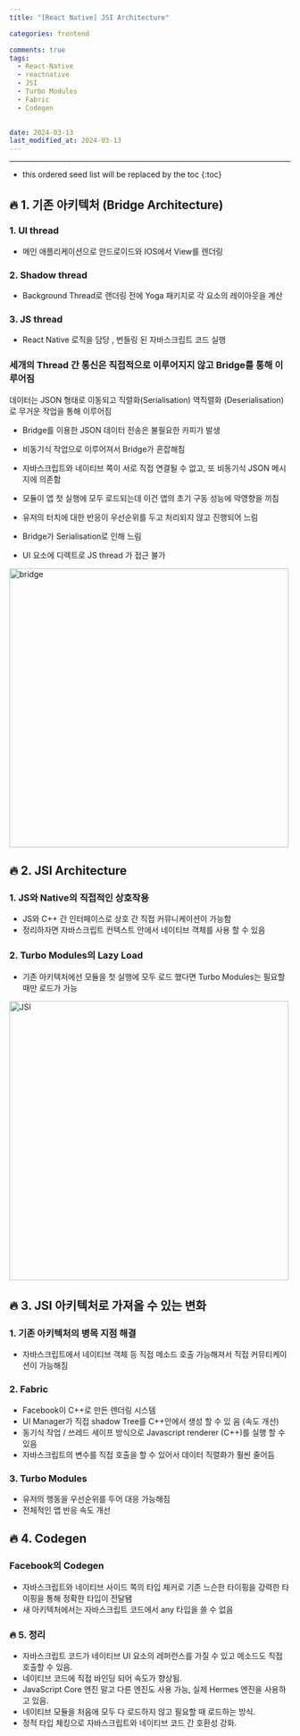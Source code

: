 ```yaml
---
title: "[React Native] JSI Architecture"

categories: frontend

comments: true
tags:
  - React-Native
  - reactnative
  - JSI
  - Turbo Modules
  - Fabric
  - Codegen
  

date: 2024-03-13
last_modified_at: 2024-03-13
---
```


---

<!-- prettier-ignore -->
* this ordered seed list will be replaced by the toc 
{:toc}

## **🔥 1.  기존 아키텍처 (Bridge Architecture)**

### 1. UI thread

- 메인 애플리케이션으로 안드로이드와 IOS에서 View를 렌더링

### 2. Shadow thread

- Background Thread로 랜더링 전에 Yoga 패키지로 각 요소의 레이아웃을 계산

### 3. JS thread

- React Native 로직을 담당 , 번들링 된 자바스크립트 코드 실행

### 세개의 Thread 간 통신은 직접적으로 이루어지지 않고 Bridge를 통해 이루어짐

데이터는 JSON 형태로 이동되고 직렬화(Serialisation) 역직렬화 (Deserialisation)로 무거운 작업을 통해 이루어짐

- Bridge를 이용한 JSON 데이터 전송은 불필요한 카피가 발생
- 비동기식 작업으로 이루어져서 Bridge가 혼잡해짐

- 자바스크립트와 네이티브 쪽이 서로 직접 연결될 수 없고, 또 비동기식 JSON 메시지에 의존함
- 모듈이 앱 첫 실행에 모두 로드되는데 이건 앱의 초기 구동 성능에 악영향을 끼침
- 유저의 터치에 대한 반응이 우선순위를 두고 처리되지 않고 진행되어 느림
- Bridge가 Serialisation로 인해 느림
- UI 요소에 디렉트로 JS thread 가 접근 불가

<img width="500" alt="bridge" src="https://github.com/kdn0325/kdn0325.github.io/assets/91298955/387adfef-e4e8-4949-b72d-3953bdbfca02">

## **🔥 2.  JSI Architecture**

### 1. JS와 Native의 직접적인 상호작용

- JS와 C++ 간 인터페이스로 상호 간 직접 커뮤니케이션이 가능함
- 정리하자면 자바스크립트 컨텍스트 안에서 네이티브 객체를 사용 할 수 있음

### 2. Turbo Modules의 Lazy Load

- 기존 아키텍처에선 모듈을 첫 실행에 모두 로드 했다면 Turbo Modules는 필요할 때만 로드가 가능

<img width="500" alt="JSI" src="https://github.com/kdn0325/kdn0325.github.io/assets/91298955/10001a9f-9410-40a5-b843-db29b6f11b6a">

## **🔥 3.  JSI 아키텍처로 가져올 수 있는 변화**

### 1. 기존 아키텍처의 병목 지점 해결

- 자바스크립트에서 네이티브 객체 등 직접 메소드 호출 가능해져서 직접 커뮤티케이션이 가능해짐

### 2. Fabric

- Facebook이 C++로 만든 렌더링 시스템
- UI Manager가 직접 shadow Tree를 C++안에서 생성 할 수 있 음 (속도 개선)
- 동기식 작업 / 쓰레드 세이프 방식으로 Javascript renderer (C++)를 실행 할 수 있음
- 자바스크립트의 변수를 직접 호출을 할 수 있어서 데이터 직렬화가 훨씬 줄어듬

### 3. Turbo Modules

- 유저의 행동을 우선순위를 두어 대응 가능해짐
- 전체적인 앱 반응 속도 개선

## **🔥 4.**  Codegen

### Facebook의 Codegen

- 자바스크립트와 네이티브 사이드 쪽의 타입 체커로 기존 느슨한 타이핑을 강력한 타이핑을 통해 정확한 타입이 전달됌
- 새 아키텍처에서는 자바스크립트 코드에서 any 타입을 쓸 수 없음

### **🔥 5.  정리**

- 자바스크립트 코드가 네이티브 UI 요소의 레퍼런스를 가질 수 있고 메소드도 직접 호출할 수 있음.
- 네이티브 코드에 직접 바인딩 되어 속도가 향상됨.
- JavaScript Core 엔진 말고 다른 엔진도 사용 가능, 실제 Hermes 엔진을 사용하고 있음.
- 네이티브 모듈을 처음에 모두 다 로드하지 않고 필요할 때 로드하는 방식.
- 정적 타입 체킹으로 자바스크립트와 네이티브 코드 간 호환성 강화.
